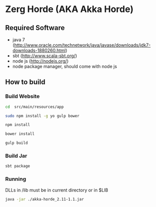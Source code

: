 # Zerg Horde (AKA Akka Horde)

## Required Software 

* java 7 (http://www.oracle.com/technetwork/java/javase/downloads/jdk7-downloads-1880260.html)
* sbt (http://www.scala-sbt.org/)
* node js (http://nodejs.org/)
* node package manager, should come with node js

## How to build
### Build Website
```bash
cd  src/main/resources/app
```

```bash
sudo npm install -g yo gulp bower
```

```bash
npm install
```

```bash
bower install
```

```bash
gulp build
```
### Build Jar
```bash
sbt package
```
### Running
DLLs in /lib must be in current directory or in $LIB
```bash
java -jar ./akka-horde_2.11-1.1.jar
````
